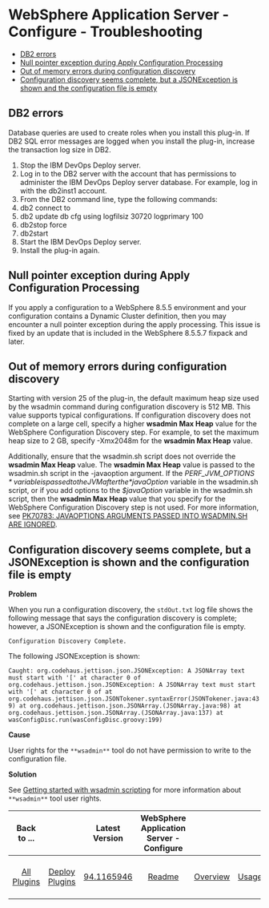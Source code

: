 
# WebSphere Application Server - Configure - Troubleshooting


* [DB2 errors](#db2_errors)
* [Null pointer exception during Apply Configuration Processing](#apply_configuration_npe)
* [Out of memory errors during configuration discovery](#out_of_memory_errors)
* [Configuration discovery seems complete, but a JSONException is shown and the configuration file is empty](#config-disc-error)

## DB2 errors

Database queries are used to create roles when you install this plug-in. If DB2 SQL error messages are logged when you install the plug-in, increase the transaction log size in DB2.

1. Stop the IBM DevOps Deploy server.
2. Log in to the DB2 server with the account that has permissions to administer the IBM DevOps Deploy server database. For example, log in with the db2inst1 account.
3. From the DB2 command line, type the following commands:
1. db2 connect to <database>
2. db2 update db cfg using logfilsiz 30720 logprimary 100
3. db2stop force
4. db2start
4. Start the IBM DevOps Deploy server.
5. Install the plug-in again.

## Null pointer exception during Apply Configuration Processing

If you apply a configuration to a WebSphere 8.5.5 environment and your configuration contains a Dynamic Cluster definition, then you may encounter a null pointer exception during the apply processing. This issue is fixed by an update that is included in the WebSphere 8.5.5.7 fixpack and later.

## Out of memory errors during configuration discovery

Starting with version 25 of the plug-in, the default maximum heap size used by the wsadmin command during configuration discovery is 512 MB. This value supports typical configurations. If configuration discovery does not complete on a large cell, specify a higher **wsadmin Max Heap** value for the WebSphere Configuration Discovery step. For example, to set the maximum heap size to 2 GB, specify -Xmx2048m for the **wsadmin Max Heap** value.

Additionally, ensure that the wsadmin.sh script does not override the **wsadmin Max Heap** value. The **wsadmin Max Heap** value is passed to the wsadmin.sh script in the -javaoption argument. If the *$PERF\_JVM\_OPTIONS* variable is passed to the JVM after the *$javaOption* variable in the wsadmin.sh script, or if you add options to the *$javaOption* variable in the wsadmin.sh script, then the **wsadmin Max Heap** value that you specify for the WebSphere Configuration Discovery step is not used. For more information, see [PK70783: JAVAOPTIONS ARGUMENTS PASSED INTO WSADMIN.SH ARE IGNORED](https://www.ibm.com/support/docview.wss?uid=swg1PK70783).

## Configuration discovery seems complete, but a JSONException is shown and the configuration file is empty

**Problem**

When you run a configuration discovery, the `stdOut.txt` log file shows the following message that says the configuration discovery is complete; however, a JSONException is shown and the configuration file is empty.

`Configuration Discovery Complete.`

The following JSONException is shown:

`Caught: org.codehaus.jettison.json.JSONException: A JSONArray text must start with '[' at character 0 of org.codehaus.jettison.json.JSONException: A JSONArray text must start with '[' at character 0 of at org.codehaus.jettison.json.JSONTokener.syntaxError(JSONTokener.java:439) at org.codehaus.jettison.json.JSONArray.(JSONArray.java:98) at org.codehaus.jettison.json.JSONArray.(JSONArray.java:137) at wasConfigDisc.run(wasConfigDisc.groovy:199)`

**Cause**

User rights for the `**wsadmin**` tool do not have permission to write to the configuration file.

**Solution**

See [Getting started with wsadmin scripting](https://www.ibm.com/support/knowledgecenter/SSAW57_8.5.5/com.ibm.websphere.nd.doc/ae/txml_script.html) for more information about `**wsadmin**` tool user rights.


|Back to ...||Latest Version|WebSphere Application Server - Configure ||||||||
| :---: | :---: | :---: | :---: | :---: | :---: | :---: | :---: | :---: | :---: | :---: |
|[All Plugins](../../index.md)|[Deploy Plugins](../README.md)|[94.1165946](https://raw.githubusercontent.com/UrbanCode/IBM-UCD-PLUGINS/main/files/WebSphereConfiguration/ucd-WebSphereConfiguration-94.1165946.zip)|[Readme](README.md)|[Overview](overview.md)|[Usage](usage.md)|[Example Applications](example applications.md)|[Example Processes](example processes.md)|[Steps](steps.md)|[Roles](roles.md)|[Downloads](downloads.md)|
